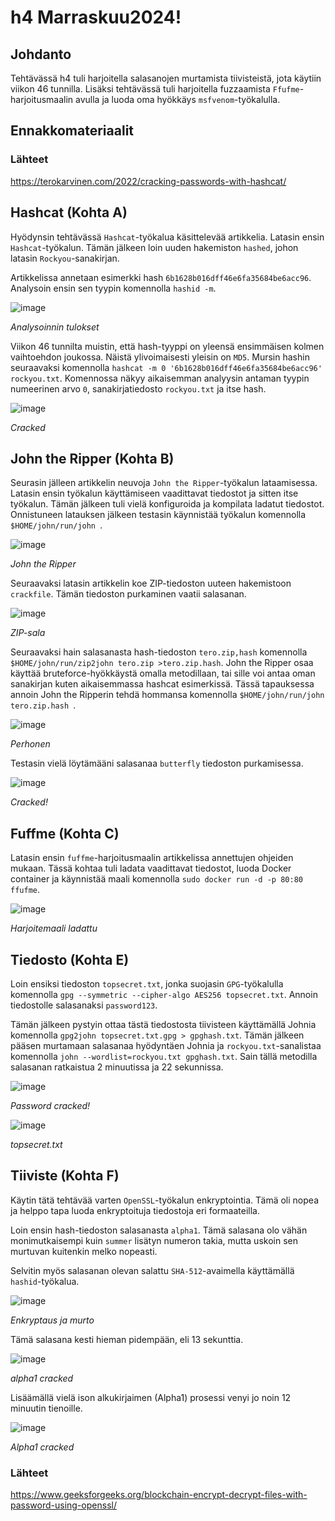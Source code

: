 # h4 Marraskuu2024!

## Johdanto

Tehtävässä h4 tuli harjoitella salasanojen murtamista tiivisteistä, jota käytiin viikon 46 tunnilla. Lisäksi tehtävässä tuli harjoitella fuzzaamista `Ffufme`-harjoitusmaalin avulla ja luoda oma hyökkäys `msfvenom`-työkalulla.

## Ennakkomateriaalit

### Lähteet
https://terokarvinen.com/2022/cracking-passwords-with-hashcat/

## Hashcat (Kohta A)

Hyödynsin tehtävässä `Hashcat`-työkalua käsittelevää artikkelia. Latasin ensin `Hashcat`-työkalun. Tämän jälkeen loin uuden hakemiston `hashed`, johon latasin `Rockyou`-sanakirjan.

Artikkelissa annetaan esimerkki hash `6b1628b016dff46e6fa35684be6acc96`. Analysoin ensin sen tyypin komennolla `hashid -m`.

![image](https://github.com/user-attachments/assets/880634ab-fca2-4a83-8d25-ebed62fb9a3e)

_Analysoinnin tulokset_

Viikon 46 tunnilta muistin, että hash-tyyppi on yleensä ensimmäisen kolmen vaihtoehdon joukossa. Näistä ylivoimaisesti yleisin on `MD5`. Mursin hashin seuraavaksi komennolla `hashcat -m 0 '6b1628b016dff46e6fa35684be6acc96' rockyou.txt`. Komennossa näkyy aikaisemman analyysin antaman tyypin numeerinen arvo `0`, sanakirjatiedosto `rockyou.txt` ja itse hash.

![image](https://github.com/user-attachments/assets/659f0ad4-2227-4b95-99b2-3afa9d759e8b)

_Cracked_

## John the Ripper (Kohta B)

Seurasin jälleen artikkelin neuvoja `John the Ripper`-työkalun lataamisessa. Latasin ensin työkalun käyttämiseen vaadittavat tiedostot ja sitten itse työkalun. Tämän jälkeen tuli vielä konfiguroida ja kompilata ladatut tiedostot. Onnistuneen latauksen jälkeen testasin käynnistää työkalun komennolla `$HOME/john/run/john `.

![image](https://github.com/user-attachments/assets/83efb739-c295-41e4-b7b5-ffadcb60a3de)

_John the Ripper_

Seuraavaksi latasin artikkelin koe ZIP-tiedoston uuteen hakemistoon `crackfile`. Tämän tiedoston purkaminen vaatii salasanan.

![image](https://github.com/user-attachments/assets/118d3d4b-859b-4e1a-9cac-c07263b4a1fe)

_ZIP-sala_

Seuraavaksi hain salasanasta hash-tiedoston `tero.zip,hash` komennolla `$HOME/john/run/zip2john tero.zip >tero.zip.hash`. John the Ripper osaa käyttää bruteforce-hyökkäystä omalla metodillaan, tai sille voi antaa oman sanakirjan kuten aikaisemmassa hashcat esimerkissä. Tässä tapauksessa annoin John the Ripperin tehdä hommansa komennolla `$HOME/john/run/john tero.zip.hash `.

![image](https://github.com/user-attachments/assets/39de5d8a-36ae-4e67-a772-6d176034b92e)

_Perhonen_

Testasin vielä löytämääni salasanaa `butterfly` tiedoston purkamisessa.

![image](https://github.com/user-attachments/assets/c683b319-f046-4fa7-9917-317f2b4051dd)

_Cracked!_

## Fuffme (Kohta C)

Latasin ensin `fuffme`-harjoitusmaalin artikkelissa annettujen ohjeiden mukaan. Tässä kohtaa tuli ladata vaadittavat tiedostot, luoda Docker container ja käynnistää maali komennolla `sudo docker run -d -p 80:80 ffufme`.

![image](https://github.com/user-attachments/assets/5579aff3-f918-4c53-8689-9a7b0edbdb67)

_Harjoitemaali ladattu_

## Tiedosto (Kohta E)

Loin ensiksi tiedoston `topsecret.txt`, jonka suojasin `GPG`-työkalulla komennolla `gpg --symmetric --cipher-algo AES256 topsecret.txt`. Annoin tiedostolle salasanaksi `password123`.

Tämän jälkeen pystyin ottaa tästä tiedostosta tiivisteen käyttämällä Johnia komennolla `gpg2john topsecret.txt.gpg > gpghash.txt`. Tämän jälkeen pääsen murtamaan salasanaa hyödyntäen Johnia ja `rockyou.txt`-sanalistaa komennolla `john --wordlist=rockyou.txt gpghash.txt`. Sain tällä metodilla salasanan ratkaistua 2 minuutissa ja 22 sekunnissa.

![image](https://github.com/user-attachments/assets/f941e5a3-3048-49f3-8a45-6b7bfd4c3716)

_Password cracked!_

![image](https://github.com/user-attachments/assets/8385b776-d1e3-419b-9dab-e36da649505b)

_topsecret.txt_

## Tiiviste (Kohta F)

Käytin tätä tehtävää varten `OpenSSL`-työkalun enkryptointia. Tämä oli nopea ja helppo tapa luoda enkryptoituja tiedostoja eri formaateilla.

Loin ensin hash-tiedoston salasanasta `alpha1`. Tämä salasana olo vähän monimutkaisempi kuin `summer` lisätyn numeron takia, mutta uskoin sen murtuvan kuitenkin melko nopeasti.

Selvitin myös salasanan olevan salattu `SHA-512`-avaimella käyttämällä `hashid`-työkalua.

![image](https://github.com/user-attachments/assets/a7c1054e-b8b3-4c9d-8465-1bc15fadf2de)

_Enkryptaus ja murto_

Tämä salasana kesti hieman pidempään, eli 13 sekunttia.

![image](https://github.com/user-attachments/assets/4b2e617e-2fa4-41da-8fae-061a72a55b9d)

_alpha1 cracked_

Lisäämällä vielä ison alkukirjaimen (Alpha1) prosessi venyi jo noin 12 minuutin tienoille.

![image](https://github.com/user-attachments/assets/37882f3d-f475-4411-b56d-8cf9996ce68b)

_Alpha1 cracked_

### Lähteet

https://www.geeksforgeeks.org/blockchain-encrypt-decrypt-files-with-password-using-openssl/
